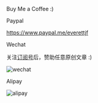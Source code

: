 

Buy Me a Coffee :)

Paypal

<https://www.paypal.me/everettjf>


Wechat

关注[订阅号](/bukuzao)后，赞助任意原创文章 :)

![wechat](/image/fun.png)

Alipay

![alipay](/image/alipay-donate.png)
